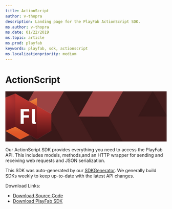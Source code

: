 ```yaml
---
title: ActionScript
author: v-thopra
description: Landing page for the PlayFab ActionScript SDK.
ms.author: v-thopra
ms.date: 01/22/2019
ms.topic: article
ms.prod: playfab
keywords: playfab, sdk, actionscript
ms.localizationpriority: medium
---
```


# ActionScript

![ActionScript](./media/flash1.png)

Our ActionScript SDK provides everything you need to access the PlayFab API. This includes models, methods,and an HTTP wrapper for sending and receiving web requests and JSON serialization.

This SDK was auto-generated by our [SDKGenerator](../sdkgenerator/index.md). We generally build SDKs weekly to keep up-to-date with the latest API changes.

Download Links:

- [Download Source Code](https://github.com/PlayFab/ActionScriptSDK)
- [Download PlayFab SDK](https://api.playfab.com/downloads/actionscript)